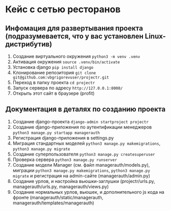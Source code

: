 # Кейс с сетью ресторанов

## Инфомация для развертывания проекта (подразумевается, что у вас установлен Linux-дистрибутив)
1. Создание виртуального окружения ```python3 -m venv .venv```
2. Активация окружения ```source .venv/bin/activate```
3. Установка django ```pip install django```
4. Клонирование репозитория ```git clone git@github.com:vbgrigorevuser/projectr.git```
6. Переход в папку проекта ```cd projectr```
7. Запуск сервера по адресу ```http://127.0.0.1:8000/```
8. Открыть этот сайт в браузере (profit)

## Документация в деталях по созданию проекта
1. Создание django-проекта ```django-admin startproject projectr```
2. Создание django-приложения по аутентификации менеджеров ```python3 manage.py startapp managerauth```
3. Регистрация django-приложения в settings.py
4. Миграция стандартных моделей ```python3 manage.py makemigrations```, ```python3 manage.py migrate```
5. Создание суперпользователя ```python3 manage.py createsuperuser```
6. Проверка сервера ```python3 manage.py runserver``` 
7. Создание модели Manager (см. файл managerauth/models.py), миграции ```python3 manage.py makemigrations```, ```python3 manage.py migrate``` и регистрация на admin-сайте (managerauth/admin.py)
8. Создание урлов, и настройка вьюшки-заглушки (projectr/urls.py, managerauth/urls.py, managerauth/views.py)
9. Создание нормальных урлов, вьюшек, и дополнительного js кода на фронте (managerauth/static/managerauth, managerauth/templates/managerauth)